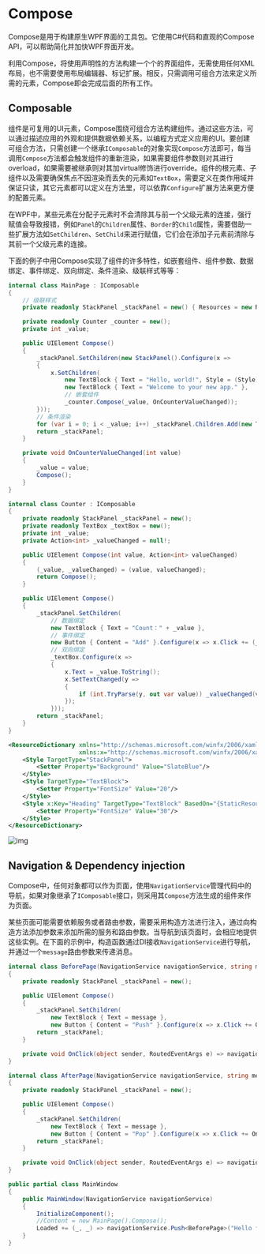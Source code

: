 # Compose

Compose是用于构建原生WPF界面的工具包。它使用C#代码和直观的Compose API，可以帮助简化并加快WPF界面开发。

利用Compose，将使用声明性的方法构建一个个的界面组件，无需使用任何XML布局，也不需要使用布局编辑器、标记扩展。相反，只需调用可组合方法来定义所需的元素，Compose即会完成后面的所有工作。

## Composable

组件是可复用的UI元素，Compose围绕可组合方法构建组件。通过这些方法，可以通过描述应用的外观和提供数据依赖关系，以编程方式定义应用的UI。要创建可组合方法，只需创建一个继承`IComposable`的对象实现`Compose`方法即可，每当调用`Compose`方法都会触发组件的重新渲染，如果需要组件参数则对其进行overload，如果需要被继承则对其加virtual修饰进行override。组件的根元素、子组件以及需要确保焦点不因渲染而丢失的元素如`TextBox`，需要定义在类作用域并保证只读，其它元素都可以定义在方法里，可以依靠`Configure`扩展方法来更方便的配置元素。

在WPF中，某些元素在分配子元素时不会清除其与前一个父级元素的连接，强行赋值会导致报错，例如`Panel`的`Children`属性、`Border`的`Child`属性，需要借助一些扩展方法如`SetChildren`、`SetChild`来进行赋值，它们会在添加子元素前清除与其前一个父级元素的连接。

下面的例子中用Compose实现了组件的许多特性，如嵌套组件、组件参数、数据绑定、事件绑定、双向绑定、条件渲染、级联样式等等：

```C#
internal class MainPage : IComposable
{
    // 级联样式
    private readonly StackPanel _stackPanel = new() { Resources = new ResourceDictionary { Source = new Uri("Resources/Styles.xaml", UriKind.Relative) } };

    private readonly Counter _counter = new();
    private int _value;

    public UIElement Compose()
    {
        _stackPanel.SetChildren(new StackPanel().Configure(x =>
        {
            x.SetChildren(
                new TextBlock { Text = "Hello, world!", Style = (Style)_stackPanel.Resources["Heading"]! },
                new TextBlock { Text = "Welcome to your new app." },
                // 嵌套组件
                _counter.Compose(_value, OnCounterValueChanged));
        }));
        // 条件渲染
        for (var i = 0; i < _value; i++) _stackPanel.Children.Add(new TextBlock { Text = "Item：" + i });
        return _stackPanel;
    }

    private void OnCounterValueChanged(int value)
    {
        _value = value;
        Compose();
    }
}
```

```C#
internal class Counter : IComposable
{
    private readonly StackPanel _stackPanel = new();
    private readonly TextBox _textBox = new();
    private int _value;
    private Action<int> _valueChanged = null!;

    public UIElement Compose(int value, Action<int> valueChanged)
    {
        (_value, _valueChanged) = (value, valueChanged);
        return Compose();
    }

    public UIElement Compose()
    {
        _stackPanel.SetChildren(
            // 数据绑定
            new TextBlock { Text = "Count：" + _value },
            // 事件绑定
            new Button { Content = "Add" }.Configure(x => x.Click += (_, _) => _valueChanged(++_value)),
            // 双向绑定
            _textBox.Configure(x =>
            {
                x.Text = _value.ToString();
                x.SetTextChanged(y =>
                {
                    if (int.TryParse(y, out var value)) _valueChanged(value);
                });
            }));
        return _stackPanel;
    }
}
```

```XML
<ResourceDictionary xmlns="http://schemas.microsoft.com/winfx/2006/xaml/presentation"
                    xmlns:x="http://schemas.microsoft.com/winfx/2006/xaml">
    <Style TargetType="StackPanel">
        <Setter Property="Background" Value="SlateBlue"/>
    </Style>
    <Style TargetType="TextBlock">
        <Setter Property="FontSize" Value="20"/>
    </Style>
    <Style x:Key="Heading" TargetType="TextBlock" BasedOn="{StaticResource {x:Type TextBlock}}">
        <Setter Property="FontSize" Value="30"/>
    </Style>
</ResourceDictionary>
```

![img](http://www.kdocs.cn/api/v3/office/copy/L0FFOE1DQUprZ01Pb3p4VWZobEZ6TEU3MVlCb0xFV0llZzlodzdSeVRpc01YUXpsWGJPenEwbVV3bHg3UGxqVXdRL1F2K1dpSWtOcDFReDRaYlhSdmZCQzhhd2NnY2FvUU9HTUxuL1V6L3VnUEx6UjRhalpTWGpFRW1tWTJ6WEFzOEVSK25GSU4wOWt4UCtkWHVuc0ZSSW5YK2dLY3ZDemVJQ3NERmRjZmRidkxkV2dKOURSMWpITi9QZzlFc2JtVmVpRHBwc1M4M3dTVHpVaGFtaE1UNWJpLytVRkhXS2dTcmVUSDc3Rlg3Z0xtT3VYWGh1VVdlRmlRN0lzZHdkb3lYYkxSVFFrek84PQ==/attach/object/GXJIUBIAYE?)

## Navigation & Dependency injection

Compose中，任何对象都可以作为页面，使用`NavigationService`管理代码中的导航，如果对象继承了`IComposable`接口，则采用其`Compose`方法生成的组件来作为页面。

某些页面可能需要依赖服务或者路由参数，需要采用构造方法进行注入，通过向构造方法添加参数来添加所需的服务和路由参数。当导航到该页面时，会相应地提供这些实例。在下面的示例中，构造函数通过DI接收`NavigationService`进行导航，并通过一个`message`路由参数来传递消息。

```C#
internal class BeforePage(NavigationService navigationService, string message) : IComposable
{
    private readonly StackPanel _stackPanel = new();

    public UIElement Compose()
    {
        _stackPanel.SetChildren(
            new TextBlock { Text = message },
            new Button { Content = "Push" }.Configure(x => x.Click += OnClick));
        return _stackPanel;
    }

    private void OnClick(object sender, RoutedEventArgs e) => navigationService.Push<AfterPage>("Hello from BeforePage");
}
```

```C#
internal class AfterPage(NavigationService navigationService, string message) : IComposable
{
    private readonly StackPanel _stackPanel = new();

    public UIElement Compose()
    {
        _stackPanel.SetChildren(
            new TextBlock { Text = message },
            new Button { Content = "Pop" }.Configure(x => x.Click += OnClick));
        return _stackPanel;
    }

    private void OnClick(object sender, RoutedEventArgs e) => navigationService.Pop();
}
```

```C#
public partial class MainWindow
{
    public MainWindow(NavigationService navigationService)
    {
        InitializeComponent();
        //Content = new MainPage().Compose();
        Loaded += (_, _) => navigationService.Push<BeforePage>("Hello from MainWindow");
    }
}
```
